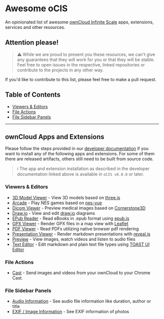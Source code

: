 # Awesome oCIS

An opinionated list of awesome [ownCloud Infinite Scale](https://github.com/owncloud/ocis) apps, extensions, services and other resources.

## Attention please!

> :warning: While we are proud to present you these resources, we can't give any guarantees that they will work for you or that they will be stable. Feel free to open issues in the respective, linked repositories or contribute to the projects in any other way.

If you'd like to contribute to this list, please feel free to make a pull request. 

## Table of Contents

* [Viewers & Editors](#viewers--editors)
* [File Actions](#file-actions)
* [File Sidebar Panels](#file-sidebar-panels)

---

## ownCloud Apps and Extensions

Please follow the steps provided in our [developer documentation](https://owncloud.dev/services/web/#web-apps) if you want to install any of the
following apps and extensions. For some of them there are released artifacts, others still need to be built from source code.

> :information_source: The app and extension installation as described in the developer documentation linked above is available in `oCIS v6.0.0` or later. 

### Viewers & Editors


* [3D Model Viewer](https://github.com/saw-jan/web-app-3dmodel-viewer) - View 3D models based on [three.js](https://threejs.org)
* [Arcade](https://github.com/fschade/ocis-arcade) - Play NES games based on [nes-vue](https://github.com/taiyuuki/nes-vue)
* [Dicom Viewer](https://github.com/owncloud/web-app-dicom-viewer) - Preview medical images based on [Cornerstone3D](https://www.cornerstonejs.org)
* [Draw.io](https://github.com/owncloud/web/tree/master/packages/web-app-draw-io) - View and edit [draw.io](https://www.draw.io) diagrams
* [EPub Reader](https://github.com/owncloud/web/tree/master/packages/web-app-epub-reader) - Read eBooks in .epub format using [epub.js](https://github.com/futurepress/epub.js)
* [GPX Viewer](https://github.com/dschmidt/web-app-gpx-viewer) - Render GPX files in a map view with [Leaflet](https://leafletjs.com)
* [PDF Viewer](https://github.com/owncloud/web/tree/master/packages/web-app-pdf-viewer) - Read PDFs utilizing native browser pdf rendering 
* [Presentation Viewer](http://github.com/JankariTech/web-app-presentation-viewer) - Render markdown presentations with [reveal.js](https://revealjs.com)
* [Preview](https://github.com/owncloud/web/tree/master/packages/web-app-preview) - View images, watch videos and listen to audio files
* [Text Editor](https://github.com/owncloud/web/tree/master/packages/web-app-text-editor) - Edit markdown and plain text file types using [TOAST UI Editor](https://ui.toast.com/tui-editor) 

### File Actions

* [Cast](https://github.com/owncloud/web-extensions/tree/main/packages/web-app-cast) - Send images and videos from your ownCloud to your Chrome Cast.

### File Sidebar Panels

* [Audio Information](https://github.com/owncloud/web/blob/2137305f8ded7f845dc262c424b196742c76c9a0/packages/web-app-files/src/composables/extensions/useFileSideBars.ts#L166) - See audio file information like duration, author or title
* [EXIF / Image Information](https://github.com/owncloud/web/blob/2137305f8ded7f845dc262c424b196742c76c9a0/packages/web-app-files/src/composables/extensions/useFileSideBars.ts#L145) - See EXIF information of photos